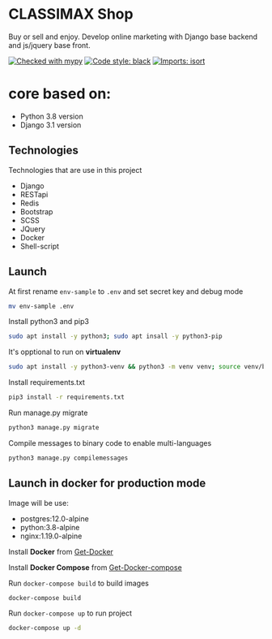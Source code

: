# CLASSIMAX Shop
Buy or sell and enjoy. Develop online marketing with Django base backend and js/jquery base front.

[![Checked with mypy](http://www.mypy-lang.org/static/mypy_badge.svg)](http://mypy-lang.org/)
[![Code style: black](https://img.shields.io/badge/code%20style-black-000000.svg)](https://github.com/psf/black)
[![Imports: isort](https://img.shields.io/badge/%20imports-isort-%231674b1?style=flat&labelColor=ef8336)](https://pycqa.github.io/isort/)

# core based on:
  - Python 3.8 version
  - Django 3.1 version


## Technologies

Technologies that are use in this project

* Django
* RESTapi
* Redis
* Bootstrap
* SCSS
* JQuery
* Docker
* Shell-script

## Launch

At first rename `env-sample` to `.env` and set secret key and debug mode

```bash
mv env-sample .env
```

Install python3 and pip3

```bash
sudo apt install -y python3; sudo apt insall -y python3-pip
```

It's opptional to run on **virtualenv**

```bash
sudo apt install -y python3-venv && python3 -m venv venv; source venv/bin/activate
```

Install requirements.txt

```bash
pip3 install -r requirements.txt
```

Run manage.py migrate

```bash
python3 manage.py migrate
```

Compile messages to binary code to enable multi-languages

```bash
python3 manage.py compilemessages
```

## Launch in docker for production mode

Image will be use:

* postgres:12.0-alpine
* python:3.8-alpine
* nginx:1.19.0-alpine

Install **Docker** from [Get-Docker](https://docs.docker.com/get-docker/)

Install **Docker Compose** from [Get-Docker-compose](https://docs.docker.com/compose/install/)

Run `docker-compose build` to build images

```bash
docker-compose build
```

Run `docker-compose up` to run project

```bash
docker-compose up -d
```
